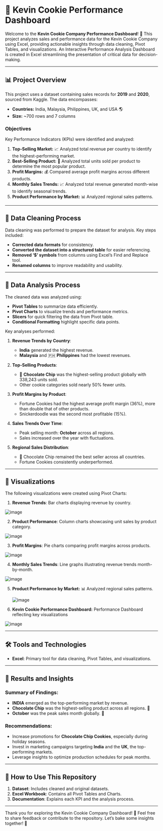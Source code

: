 # 🍪 Kevin Cookie Performance Dashboard

Welcome to the **Kevin Cookie Company Performance Dashboard**! 
🌈 This project analyzes sales and performance data for the Kevin Cookie Company using Excel, providing actionable insights through data cleaning, Pivot Tables, and visualizations.
An Interactive Performance Analysis Dashboard is created in Excel streamlining the presentation of critical data for decision-making.

---

## 📊 Project Overview

This project uses a dataset containing sales records for **2019** and **2020**, sourced from Kaggle. The data encompasses:
- **Countries:** India, Malaysia, Philippines, UK, and USA 🌎
- **Size:** ~700 rows and 7 columns

### Objectives
Key Performance Indicators (KPIs) were identified and analyzed:
1. **Top-Selling Market:** 📈 Analyzed total revenue per country to identify the highest-performing market.
2. **Best-Selling Product:** 🍪 Analyzed total units sold per product to determine the most popular product.
3. **Profit Margins:** 💰 Compared average profit margins across different products.
4. **Monthly Sales Trends:** 📈 Analyzed total revenue generated month-wise to identify seasonal trends.
5. **Product Performance by Market:** 📊 Analyzed regional sales patterns.

---

## 🔧 Data Cleaning Process

Data cleaning was performed to prepare the dataset for analysis. Key steps included:

- **Corrected data formats** for consistency.
- **Converted the dataset into a structured table** for easier referencing.
- **Removed ‘$’ symbols** from columns using Excel’s Find and Replace tool.
- **Renamed columns** to improve readability and usability.

---

## 🔀 Data Analysis Process

The cleaned data was analyzed using:
- **Pivot Tables** to summarize data efficiently.
- **Pivot Charts** to visualize trends and performance metrics.
- **Slicers** for quick filtering the data from Pivot table.
- **Conditional Formatting** highlight specific data points.

Key analyses performed:
1. **Revenue Trends by Country**:
   - **India** generated the highest revenue.
   - **Malaysia** and 🇵🇭 **Philippines** had the lowest revenues.

2. **Top-Selling Products**:
   - 🍪 **Chocolate Chip** was the highest-selling product globally with 338,243 units sold.
   - Other cookie categories sold nearly 50% fewer units.

3. **Profit Margins by Product**:
   - Fortune Cookies had the highest average profit margin (36%), more than double that of other products.
   - Snickerdoodle was the second most profitable (15%).

4. **Sales Trends Over Time**:
   - Peak selling month: **October** across all regions.
   - Sales increased over the year with fluctuations.

5. **Regional Sales Distribution**:
   - 🍪 Chocolate Chip remained the best seller across all countries.
   - Fortune Cookies consistently underperformed.

---

## 🎨 Visualizations

The following visualizations were created using Pivot Charts:
1. **Revenue Trends**: Bar charts displaying revenue by country.

![image](https://github.com/user-attachments/assets/1c0bffc7-35e8-4440-b4c1-ca6dbc626199)
   

2. **Product Performance**: Column charts showcasing unit sales by product category.

![image](https://github.com/user-attachments/assets/73ca92a1-d51d-4011-b228-bdf71293dab5)

 
3. **Profit Margins**: Pie charts comparing profit margins across products.

![image](https://github.com/user-attachments/assets/039b539a-7e7a-4097-94bb-45ff1d3ba90a)


4. **Monthly Sales Trends**: Line graphs illustrating revenue trends month-by-month.

![image](https://github.com/user-attachments/assets/e8ae072b-68be-470e-acec-169f1a9c167b)


5. **Product Performance by Market:** 📊 Analyzed regional sales patterns.

   ![image](https://github.com/user-attachments/assets/157bd9a9-d424-4892-9ebc-61f46927c038)


6. **Kevin Cookie Performance Dashboard:** Performance Dashboard reflecting key visualizations

![image](https://github.com/user-attachments/assets/1f68f4f3-3f00-49f3-b2ae-c4d4d43f4101)

   

---

## 🛠️ Tools and Technologies

- **Excel**: Primary tool for data cleaning, Pivot Tables, and visualizations.

---

## 🎯 Results and Insights

### Summary of Findings:
- **INDIA** emerged as the top-performing market by revenue.
- **Chocolate Chip** was the highest-selling product across all regions. 🍪
- **October** was the peak sales month globally. 🎉

### Recommendations:
- Increase promotions for **Chocolate Chip Cookies**, especially during holiday seasons.
- Invest in marketing campaigns targeting **India** and the **UK**, the top-performing markets.
- Leverage insights to optimize production schedules for peak months.

---

## 🚀 How to Use This Repository

1. **Dataset**: Includes cleaned and original datasets.
2. **Excel Workbook**: Contains all Pivot Tables and Charts.
3. **Documentation**: Explains each KPI and the analysis process.

---


Thank you for exploring the Kevin Cookie Company Dashboard! 🍪 Feel free to share feedback or contribute to the repository. Let’s bake some insights together! 📢

